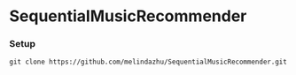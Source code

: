# SequentialMusicRecommender

### Setup
`git clone https://github.com/melindazhu/SequentialMusicRecommender.git`
